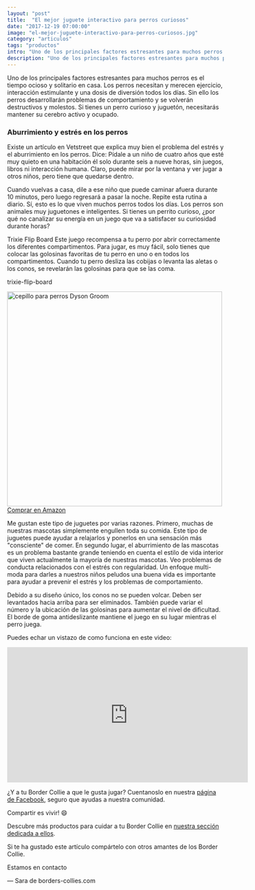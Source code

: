 ```yaml
---
layout: "post"
title:  "El mejor juguete interactivo para perros curiosos"
date: "2017-12-19 07:00:00"
image: "el-mejor-juguete-interactivo-para-perros-curiosos.jpg"
category: "articulos"
tags: "productos"
intro: "Uno de los principales factores estresantes para muchos perros es el tiempo ocioso y solitario en casa. Los perros necesitan y merecen ejercicio, interacción estimulante y una"
description: "Uno de los principales factores estresantes para muchos perros es el tiempo ocioso y solitario en casa. Los perros necesitan y merecen ejercicio, interacción estimulante"
---
```


Uno de los principales factores estresantes para muchos perros es el tiempo ocioso y solitario en casa. Los perros necesitan y merecen ejercicio, interacción estimulante y una dosis de diversión todos los días. Sin ello los perros desarrollarán problemas de comportamiento y se volverán destructivos y molestos. Si tienes un perro curioso y juguetón, necesitarás mantener su cerebro activo y ocupado.

### Aburrimiento y estrés en los perros

Existe un artículo en Vetstreet que explica muy bien el problema del estrés y el aburrimiento en los perros. Dice:
Pídale a un niño de cuatro años que esté muy quieto en una habitación él solo durante seis a nueve horas, sin juegos, libros ni interacción humana. Claro, puede mirar por la ventana y ver jugar a otros niños, pero tiene que quedarse dentro.

Cuando vuelvas a casa, dile a ese niño que puede caminar afuera durante 10 minutos, pero luego regresará a pasar la noche. Repite esta rutina a diario. Sí, esto es lo que viven muchos perros todos los días.
Los perros son animales muy juguetones e inteligentes. Si tienes un perrito curioso, ¿por qué no canalizar su energía en un juego que va a satisfacer su curiosidad durante horas?


Trixie Flip Board
Este juego recompensa a tu perro por abrir correctamente los diferentes compartimentos. Para jugar, es muy fácil, solo tienes que colocar las golosinas favoritas de tu perro en uno o en todos los compartimentos. Cuando tu perro desliza las cobijas o levanta las aletas o los conos, se revelarán las golosinas para que se las coma.

trixie-flip-board


<div class="text-center">
  <img src="{{ site.url }}/assets/img/productos/trixie-flip-board.jpg" width="500" height="auto" alt="cepillo para perros Dyson Groom">
</div>
<div class="text-center">
  <a class="button" href="http://amzn.to/2k7hXNQ">Comprar en Amazon</a>
</div>

Me gustan este tipo de juguetes por varias razones. Primero, muchas de nuestras mascotas simplemente engullen toda su comida. Este tipo de juguetes puede ayudar a relajarlos y ponerlos en una sensación más "consciente" de comer.
En segundo lugar, el aburrimiento de las mascotas es un problema bastante grande teniendo en cuenta el estilo de vida interior que viven actualmente la mayoría de nuestras mascotas. Veo problemas de conducta relacionados con el estrés con regularidad. Un enfoque multi-moda para darles a nuestros niños peludos una buena vida es importante para ayudar a prevenir el estrés y los problemas de comportamiento.

Debido a su diseño único, los conos no se pueden volcar. Deben ser levantados hacia arriba para ser eliminados. También puede variar el número y la ubicación de las golosinas para aumentar el nivel de dificultad. El borde de goma antideslizante mantiene el juego en su lugar mientras el perro juega.

Puedes echar un vistazo de como funciona en este video:
<div class="flex-video">
 <iframe width="560" height="315" src="https://www.youtube.com/embed/rAtVUyTLAN4" frameborder="0" gesture="media" allow="encrypted-media" allowfullscreen></iframe>
</div>

¿Y a tu Border Collie a que le gusta jugar? Cuentanoslo en nuestra [página de Facebook](https://www.facebook.com/borderscolliescom/), seguro que ayudas a nuestra comunidad.

Compartir es vivir! 😄

Descubre más productos para cuidar a tu Border Collie en <a href="{{ site.url }}/border-collie-productos/"> nuestra sección dedicada a ellos</a>.

Si te ha gustado este artículo compártelo con otros amantes de los Border Collie.

Estamos en contacto

— Sara de borders-collies.com

